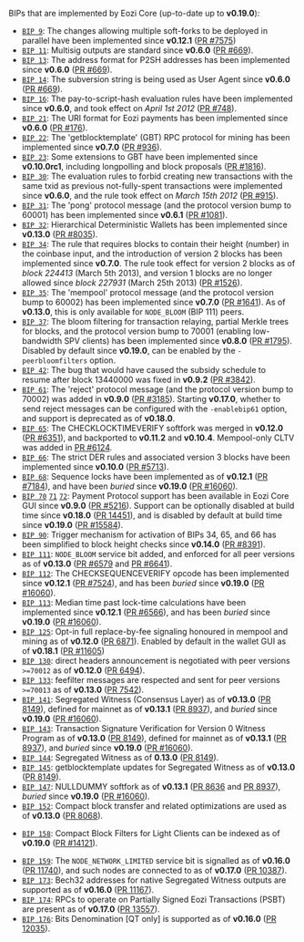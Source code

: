 BIPs that are implemented by Eozi Core (up-to-date up to **v0.19.0**):

* [`BIP 9`](https://github.com/eozi/bips/blob/master/bip-0009.mediawiki): The changes allowing multiple soft-forks to be deployed in parallel have been implemented since **v0.12.1**  ([PR #7575](https://github.com/eozi/eozi/pull/7575))
* [`BIP 11`](https://github.com/eozi/bips/blob/master/bip-0011.mediawiki): Multisig outputs are standard since **v0.6.0** ([PR #669](https://github.com/eozi/eozi/pull/669)).
* [`BIP 13`](https://github.com/eozi/bips/blob/master/bip-0013.mediawiki): The address format for P2SH addresses has been implemented since **v0.6.0** ([PR #669](https://github.com/eozi/eozi/pull/669)).
* [`BIP 14`](https://github.com/eozi/bips/blob/master/bip-0014.mediawiki): The subversion string is being used as User Agent since **v0.6.0** ([PR #669](https://github.com/eozi/eozi/pull/669)).
* [`BIP 16`](https://github.com/eozi/bips/blob/master/bip-0016.mediawiki): The pay-to-script-hash evaluation rules have been implemented since **v0.6.0**, and took effect on *April 1st 2012* ([PR #748](https://github.com/eozi/eozi/pull/748)).
* [`BIP 21`](https://github.com/eozi/bips/blob/master/bip-0021.mediawiki): The URI format for Eozi payments has been implemented since **v0.6.0** ([PR #176](https://github.com/eozi/eozi/pull/176)).
* [`BIP 22`](https://github.com/eozi/bips/blob/master/bip-0022.mediawiki): The 'getblocktemplate' (GBT) RPC protocol for mining has been implemented since **v0.7.0** ([PR #936](https://github.com/eozi/eozi/pull/936)).
* [`BIP 23`](https://github.com/eozi/bips/blob/master/bip-0023.mediawiki): Some extensions to GBT have been implemented since **v0.10.0rc1**, including longpolling and block proposals ([PR #1816](https://github.com/eozi/eozi/pull/1816)).
* [`BIP 30`](https://github.com/eozi/bips/blob/master/bip-0030.mediawiki): The evaluation rules to forbid creating new transactions with the same txid as previous not-fully-spent transactions were implemented since **v0.6.0**, and the rule took effect on *March 15th 2012* ([PR #915](https://github.com/eozi/eozi/pull/915)).
* [`BIP 31`](https://github.com/eozi/bips/blob/master/bip-0031.mediawiki): The 'pong' protocol message (and the protocol version bump to 60001) has been implemented since **v0.6.1** ([PR #1081](https://github.com/eozi/eozi/pull/1081)).
* [`BIP 32`](https://github.com/eozi/bips/blob/master/bip-0032.mediawiki): Hierarchical Deterministic Wallets has been implemented since **v0.13.0** ([PR #8035](https://github.com/eozi/eozi/pull/8035)).
* [`BIP 34`](https://github.com/eozi/bips/blob/master/bip-0034.mediawiki): The rule that requires blocks to contain their height (number) in the coinbase input, and the introduction of version 2 blocks has been implemented since **v0.7.0**. The rule took effect for version 2 blocks as of *block 224413* (March 5th 2013), and version 1 blocks are no longer allowed since *block 227931* (March 25th 2013) ([PR #1526](https://github.com/eozi/eozi/pull/1526)).
* [`BIP 35`](https://github.com/eozi/bips/blob/master/bip-0035.mediawiki): The 'mempool' protocol message (and the protocol version bump to 60002) has been implemented since **v0.7.0** ([PR #1641](https://github.com/eozi/eozi/pull/1641)). As of **v0.13.0**, this is only available for `NODE_BLOOM` (BIP 111) peers.
* [`BIP 37`](https://github.com/eozi/bips/blob/master/bip-0037.mediawiki): The bloom filtering for transaction relaying, partial Merkle trees for blocks, and the protocol version bump to 70001 (enabling low-bandwidth SPV clients) has been implemented since **v0.8.0** ([PR #1795](https://github.com/eozi/eozi/pull/1795)). Disabled by default since **v0.19.0**, can be enabled by the `-peerbloomfilters` option.
* [`BIP 42`](https://github.com/eozi/bips/blob/master/bip-0042.mediawiki): The bug that would have caused the subsidy schedule to resume after block 13440000 was fixed in **v0.9.2** ([PR #3842](https://github.com/eozi/eozi/pull/3842)).
* [`BIP 61`](https://github.com/eozi/bips/blob/master/bip-0061.mediawiki): The 'reject' protocol message (and the protocol version bump to 70002) was added in **v0.9.0** ([PR #3185](https://github.com/eozi/eozi/pull/3185)). Starting **v0.17.0**, whether to send reject messages can be configured with the `-enablebip61` option, and support is deprecated as of **v0.18.0**.
* [`BIP 65`](https://github.com/eozi/bips/blob/master/bip-0065.mediawiki): The CHECKLOCKTIMEVERIFY softfork was merged in **v0.12.0** ([PR #6351](https://github.com/eozi/eozi/pull/6351)), and backported to **v0.11.2** and **v0.10.4**. Mempool-only CLTV was added in [PR #6124](https://github.com/eozi/eozi/pull/6124).
* [`BIP 66`](https://github.com/eozi/bips/blob/master/bip-0066.mediawiki): The strict DER rules and associated version 3 blocks have been implemented since **v0.10.0** ([PR #5713](https://github.com/eozi/eozi/pull/5713)).
* [`BIP 68`](https://github.com/eozi/bips/blob/master/bip-0068.mediawiki): Sequence locks have been implemented as of **v0.12.1**  ([PR #7184](https://github.com/eozi/eozi/pull/7184)), and have been *buried* since **v0.19.0** ([PR #16060](https://github.com/eozi/eozi/pull/16060)).
* [`BIP 70`](https://github.com/eozi/bips/blob/master/bip-0070.mediawiki) [`71`](https://github.com/eozi/bips/blob/master/bip-0071.mediawiki) [`72`](https://github.com/eozi/bips/blob/master/bip-0072.mediawiki): Payment Protocol support has been available in Eozi Core GUI since **v0.9.0** ([PR #5216](https://github.com/eozi/eozi/pull/5216)). Support can be optionally disabled at build time since **v0.18.0** ([PR 14451](https://github.com/eozi/eozi/pull/14451)), and is disabled by default at build time since **v0.19.0** ([PR #15584](https://github.com/eozi/eozi/pull/15584)).
* [`BIP 90`](https://github.com/eozi/bips/blob/master/bip-0090.mediawiki): Trigger mechanism for activation of BIPs 34, 65, and 66 has been simplified to block height checks since **v0.14.0** ([PR #8391](https://github.com/eozi/eozi/pull/8391)).
* [`BIP 111`](https://github.com/eozi/bips/blob/master/bip-0111.mediawiki): `NODE_BLOOM` service bit added, and enforced for all peer versions as of **v0.13.0** ([PR #6579](https://github.com/eozi/eozi/pull/6579) and [PR #6641](https://github.com/eozi/eozi/pull/6641)).
* [`BIP 112`](https://github.com/eozi/bips/blob/master/bip-0112.mediawiki): The CHECKSEQUENCEVERIFY opcode has been implemented since **v0.12.1** ([PR #7524](https://github.com/eozi/eozi/pull/7524)), and has been *buried* since **v0.19.0** ([PR #16060](https://github.com/eozi/eozi/pull/16060)).
* [`BIP 113`](https://github.com/eozi/bips/blob/master/bip-0113.mediawiki): Median time past lock-time calculations have been implemented since **v0.12.1** ([PR #6566](https://github.com/eozi/eozi/pull/6566)), and has been *buried* since **v0.19.0** ([PR #16060](https://github.com/eozi/eozi/pull/16060)).
* [`BIP 125`](https://github.com/eozi/bips/blob/master/bip-0125.mediawiki): Opt-in full replace-by-fee signaling honoured in mempool and mining as of **v0.12.0** ([PR 6871](https://github.com/eozi/eozi/pull/6871)). Enabled by default in the wallet GUI as of **v0.18.1** ([PR #11605](https://github.com/eozi/eozi/pull/11605))
* [`BIP 130`](https://github.com/eozi/bips/blob/master/bip-0130.mediawiki): direct headers announcement is negotiated with peer versions `>=70012` as of **v0.12.0** ([PR 6494](https://github.com/eozi/eozi/pull/6494)).
* [`BIP 133`](https://github.com/eozi/bips/blob/master/bip-0133.mediawiki): feefilter messages are respected and sent for peer versions `>=70013` as of **v0.13.0** ([PR 7542](https://github.com/eozi/eozi/pull/7542)).
* [`BIP 141`](https://github.com/eozi/bips/blob/master/bip-0141.mediawiki): Segregated Witness (Consensus Layer) as of **v0.13.0** ([PR 8149](https://github.com/eozi/eozi/pull/8149)), defined for mainnet as of **v0.13.1** ([PR 8937](https://github.com/eozi/eozi/pull/8937)), and *buried* since **v0.19.0** ([PR #16060](https://github.com/eozi/eozi/pull/16060)).
* [`BIP 143`](https://github.com/eozi/bips/blob/master/bip-0143.mediawiki): Transaction Signature Verification for Version 0 Witness Program as of **v0.13.0** ([PR 8149](https://github.com/eozi/eozi/pull/8149)), defined for mainnet as of **v0.13.1** ([PR 8937](https://github.com/eozi/eozi/pull/8937)), and *buried* since **v0.19.0** ([PR #16060](https://github.com/eozi/eozi/pull/16060)).
* [`BIP 144`](https://github.com/eozi/bips/blob/master/bip-0144.mediawiki): Segregated Witness as of **0.13.0** ([PR 8149](https://github.com/eozi/eozi/pull/8149)).
* [`BIP 145`](https://github.com/eozi/bips/blob/master/bip-0145.mediawiki): getblocktemplate updates for Segregated Witness as of **v0.13.0** ([PR 8149](https://github.com/eozi/eozi/pull/8149)).
* [`BIP 147`](https://github.com/eozi/bips/blob/master/bip-0147.mediawiki): NULLDUMMY softfork as of **v0.13.1** ([PR 8636](https://github.com/eozi/eozi/pull/8636) and [PR 8937](https://github.com/eozi/eozi/pull/8937)), *buried* since **v0.19.0** ([PR #16060](https://github.com/eozi/eozi/pull/16060)).
* [`BIP 152`](https://github.com/eozi/bips/blob/master/bip-0152.mediawiki): Compact block transfer and related optimizations are used as of **v0.13.0** ([PR 8068](https://github.com/eozi/eozi/pull/8068)).
- [`BIP 158`](https://github.com/eozi/bips/blob/master/bip-0158.mediawiki): Compact Block Filters for Light Clients can be indexed as of **v0.19.0** ([PR #14121](https://github.com/eozi/eozi/pull/14121)).
* [`BIP 159`](https://github.com/eozi/bips/blob/master/bip-0159.mediawiki): The `NODE_NETWORK_LIMITED` service bit is signalled as of **v0.16.0** ([PR 11740](https://github.com/eozi/eozi/pull/11740)), and such nodes are connected to as of **v0.17.0** ([PR 10387](https://github.com/eozi/eozi/pull/10387)).
* [`BIP 173`](https://github.com/eozi/bips/blob/master/bip-0173.mediawiki): Bech32 addresses for native Segregated Witness outputs are supported as of **v0.16.0** ([PR 11167](https://github.com/eozi/eozi/pull/11167)).
* [`BIP 174`](https://github.com/eozi/bips/blob/master/bip-0174.mediawiki): RPCs to operate on Partially Signed Eozi Transactions (PSBT) are present as of **v0.17.0** ([PR 13557](https://github.com/eozi/eozi/pull/13557)).
* [`BIP 176`](https://github.com/eozi/bips/blob/master/bip-0176.mediawiki): Bits Denomination [QT only] is supported as of **v0.16.0** ([PR 12035](https://github.com/eozi/eozi/pull/12035)).

